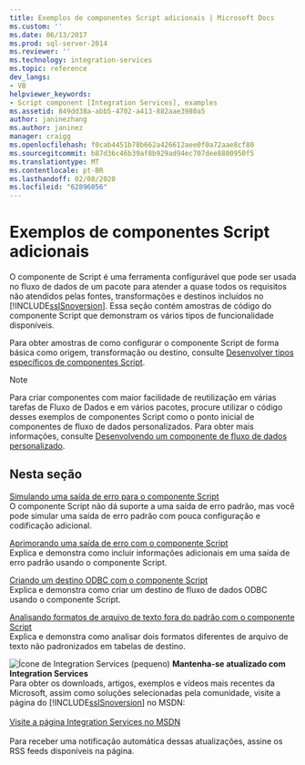 ```yaml
---
title: Exemplos de componentes Script adicionais | Microsoft Docs
ms.custom: ''
ms.date: 06/13/2017
ms.prod: sql-server-2014
ms.reviewer: ''
ms.technology: integration-services
ms.topic: reference
dev_langs:
- VB
helpviewer_keywords:
- Script component [Integration Services], examples
ms.assetid: 849dd38a-abb5-4702-a413-882aae3980a5
author: janinezhang
ms.author: janinez
manager: craigg
ms.openlocfilehash: f0cab4451b78b662a426612aee0f0a72aae8cf80
ms.sourcegitcommit: b87d36c46b39af8b929ad94ec707dee8800950f5
ms.translationtype: MT
ms.contentlocale: pt-BR
ms.lasthandoff: 02/08/2020
ms.locfileid: "62896056"
---
```

# <a name="additional-script-component-examples"></a>Exemplos de componentes Script adicionais
  O componente de Script é uma ferramenta configurável que pode ser usada no fluxo de dados de um pacote para atender a quase todos os requisitos não atendidos pelas fontes, transformações e destinos incluídos no [!INCLUDE[ssISnoversion](../../includes/ssisnoversion-md.md)]. Essa seção contém amostras de código do componente Script que demonstram os vários tipos de funcionalidade disponíveis.  
  
 Para obter amostras de como configurar o componente Script de forma básica como origem, transformação ou destino, consulte [Desenvolver tipos específicos de componentes Script](../extending-packages-scripting-data-flow-script-component-types/developing-specific-types-of-script-components.md).  
  
> [!NOTE]  
>  Para criar componentes com maior facilidade de reutilização em várias tarefas de Fluxo de Dados e em vários pacotes, procure utilizar o código desses exemplos de componentes Script como o ponto inicial de componentes de fluxo de dados personalizados. Para obter mais informações, consulte [Desenvolvendo um componente de fluxo de dados personalizado](../extending-packages-custom-objects/data-flow/developing-a-custom-data-flow-component.md).  
  
## <a name="in-this-section"></a>Nesta seção  
 [Simulando uma saída de erro para o componente Script](../extending-packages-scripting-data-flow-script-component-examples/simulating-an-error-output-for-the-script-component.md)  
 O componente Script não dá suporte a uma saída de erro padrão, mas você pode simular uma saída de erro padrão com pouca configuração e codificação adicional.  
  
 [Aprimorando uma saída de erro com o componente Script](../extending-packages-scripting-data-flow-script-component-examples/enhancing-an-error-output-with-the-script-component.md)  
 Explica e demonstra como incluir informações adicionais em uma saída de erro padrão usando o componente Script.  
  
 [Criando um destino ODBC com o componente Script](../extending-packages-scripting-data-flow-script-component-examples/creating-an-odbc-destination-with-the-script-component.md)  
 Explica e demonstra como criar um destino de fluxo de dados ODBC usando o componente Script.  
  
 [Analisando formatos de arquivo de texto fora do padrão com o componente Script](../extending-packages-scripting-data-flow-script-component-examples/parsing-non-standard-text-file-formats-with-the-script-component.md)  
 Explica e demonstra como analisar dois formatos diferentes de arquivo de texto não padronizados em tabelas de destino.  
  
![Ícone de Integration Services (pequeno)](../media/dts-16.gif "Ícone do Integration Services (pequeno)")  **Mantenha-se atualizado com Integration Services**<br /> Para obter os downloads, artigos, exemplos e vídeos mais recentes da Microsoft, assim como soluções selecionadas pela comunidade, visite a página do [!INCLUDE[ssISnoversion](../../includes/ssisnoversion-md.md)] no MSDN:<br /><br /> [Visite a página Integration Services no MSDN](https://go.microsoft.com/fwlink/?LinkId=136655)<br /><br /> Para receber uma notificação automática dessas atualizações, assine os RSS feeds disponíveis na página.  
  
  
